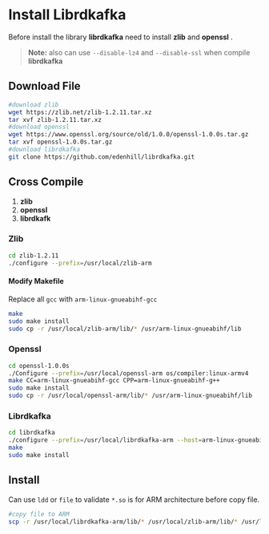 # Install Librdkafka
Before install the library **librdkafka** need to install __zlib__ and __openssl__ .
>__Note:__ also can use `--disable-lz4` and `--disable-ssl` when compile __librdkafka__
## Download File
```bash
#download zlib
wget https://zlib.net/zlib-1.2.11.tar.xz
tar xvf zlib-1.2.11.tar.xz
#download openssl
wget https://www.openssl.org/source/old/1.0.0/openssl-1.0.0s.tar.gz
tar xvf openssl-1.0.0s.tar.gz
#download librdkafka
git clone https://github.com/edenhill/librdkafka.git
```
##  Cross Compile
1. **zlib**
2. **openssl**
3. **librdkafk**
###  Zlib
```bash
cd zlib-1.2.11
./configure --prefix=/usr/local/zlib-arm 
```
#### Modify **Makefile**
Replace all `gcc` with `arm-linux-gnueabihf-gcc`
```bash
make
sudo make install
sudo cp -r /usr/local/zlib-arm/lib/* /usr/arm-linux-gnueabihf/lib
```
### Openssl
```bash
cd openssl-1.0.0s
./Configure --prefix=/usr/local/openssl-arm os/compiler:linux-armv4
make CC=arm-linux-gnueabihf-gcc CPP=arm-linux-gnueabihf-g++
sudo make install
sudo cp -r /usr/local/openssl-arm/lib/* /usr/arm-linux-gnueabihf/lib
```
### Librdkafka
```bash
cd librdkafka
./configure --prefix=/usr/local/librdkafka-arm --host=arm-linux-gnueabihf
make 
sudo make install 
```
##  Install
Can use `ldd` or `file` to validate `*.so` is for  ARM architecture before copy file.
```bash
#copy file to ARM
scp -r /usr/local/librdkafka-arm/lib/* /usr/local/zlib-arm/lib/* /usr/local/openssl-arm/lib/* user_name@arm_ip:/usr/lib
